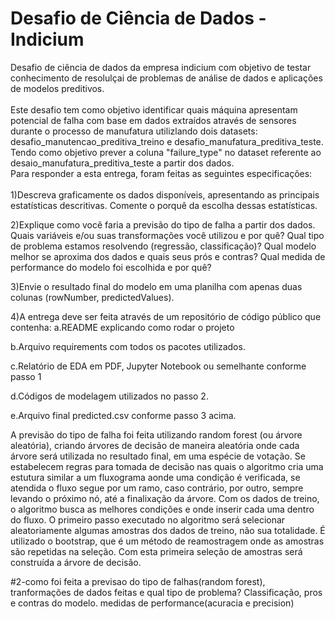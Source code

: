 # Desafio de Ciência de Dados - Indicium
<div>Desafio de ciência de dados da empresa indicium com objetivo de testar conhecimento de resolulçai de problemas de análise de dados e aplicações de modelos preditivos.
<br>
<br>
Este desafio tem como objetivo identificar quais máquina apresentam potencial de falha com base em dados extraídos através de sensores durante o processo de manufatura utilizlando dois datasets: desafio_manutencao_preditiva_treino e desafio_manufatura_preditiva_teste. Tendo como objetivo prever a coluna "failure_type" no dataset referente ao desaio_manufatura_preditiva_teste a partir dos dados.
</div>
<div>
Para responder a esta entrega, foram feitas as seguintes especificações:
<br>
<br>
1)Descreva graficamente os dados disponíveis, apresentando as principais estatísticas descritivas. Comente o porquê da escolha dessas estatísticas.

2)Explique como você faria a previsão do tipo de falha a partir dos dados. Quais variáveis e/ou suas transformações você utilizou e por quê? Qual tipo de problema estamos resolvendo (regressão, classificação)? Qual modelo melhor se aproxima dos dados e quais seus prós e contras? Qual medida de performance do modelo foi escolhida e por quê?

3)Envie o resultado final do modelo em uma planilha com apenas duas colunas (rowNumber, predictedValues). 

4)A entrega deve ser feita através de um repositório de código público que contenha:
a.README explicando como rodar o projeto

b.Arquivo requirements com todos os pacotes utilizados.

c.Relatório de EDA em PDF, Jupyter Notebook ou semelhante conforme passo 1

d.Códigos de modelagem utilizados no passo 2.

e.Arquivo final predicted.csv conforme passo 3 acima.
</div>
<div>
A previsão do tipo de falha foi feita utilizando random forest (ou árvore aleatória), criando árvores de decisão de maneira aleatória onde cada árvore será utilizada no resultado final, em uma espécie de votação.
Se estabelecem regras para tomada de decisão nas quais o algoritmo cria uma estutura similar a um fluxograma aonde uma condição é verificada, se atendida o fluxo segue por um ramo, caso contrário, por outro, sempre levando o próximo nó, até a finalixação da árvore.
Com os dados de treino, o algoritmo busca as melhores condições e onde inserir cada uma dentro do fluxo.
O primeiro passo executado no algoritmo será selecionar aleatoriamente algumas amostras dos dados de treino, não sua totalidade. É utilizado o bootstrap, que é um método de reamostragem onde as amostras são repetidas na seleção. Com esta primeira seleção de amostras será construída a árvore de decisão.

#2-como foi feita a previsao do tipo de falhas(random forest), tranformações de dados feitas e qual tipo de problema? Classificação, pros e contras do modelo. medidas de performance(acuracia e precision)


</div>
